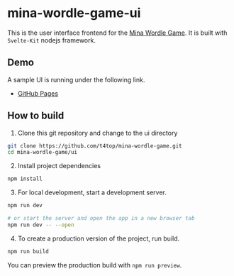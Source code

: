 # mina-wordle-game-ui

This is the user interface frontend for the [Mina Wordle Game](../README.md). It is built with `Svelte-Kit` nodejs framework.

## Demo

A sample UI is running under the following link.

- [GitHub Pages](https://t4top.github.io/mina-wordle-game/index.html)

## How to build

1. Clone this git repository and change to the ui directory

```bash
git clone https://github.com/t4top/mina-wordle-game.git
cd mina-wordle-game/ui
```

2. Install project dependencies

```bash
npm install
```

3. For local development, start a development server.

```bash
npm run dev

# or start the server and open the app in a new browser tab
npm run dev -- --open
```

4. To create a production version of the project, run build.

```bash
npm run build
```

You can preview the production build with `npm run preview`.
